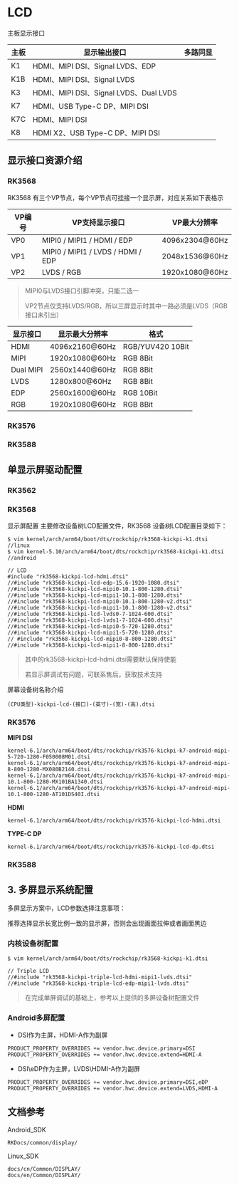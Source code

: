 # LCD

主板显示接口

| 主板 | 显示输出接口                           | 多路同显 |
| ---- | -------------------------------------- | -------- |
| K1   | HDMI、MIPI DSI、Signal LVDS、EDP       |          |
| K1B  | HDMI、MIPI DSI、Signal LVDS            |          |
| K3   | HDMI、MIPI DSI、Signal LVDS、Dual LVDS |          |
| K7   | HDMI、USB Type-C DP、MIPI DSI          |          |
| K7C  | HDMI、MIPI DSI                         |          |
| K8   | HDMI X2、USB Type-C DP、MIPI DSI       |          |



## 显示接口资源介绍

### RK3568

RK3568 有三个VP节点，每个VP节点可挂接一个显示屏，对应关系如下表格示

| VP编号 | VP支持显示接口                    | VP最大分辨率   |
| ------ | --------------------------------- | -------------- |
| VP0    | MIPI0 / MIPI1 / HDMI / EDP        | 4096x2304@60Hz |
| VP1    | MIPI0 / MIPI1 / LVDS / HDMI / EDP | 2048x1536@60Hz |
| VP2    | LVDS / RGB                        | 1920x1080@60Hz |

> MIPI0与LVDS接口引脚冲突，只能二选一
>
> VP2节点仅支持LVDS/RGB，所以三屏显示时其中一路必须是LVDS（RGB接口未引出）



| 显示接口  | 显示最大分辨率 | 格式             |
| --------- | -------------- | ---------------- |
| HDMI      | 4096x2160@60Hz | RGB/YUV420 10Bit |
| MIPI      | 1920x1080@60Hz | RGB 8Bit         |
| Dual MIPI | 2560x1440@60Hz | RGB 8Bit         |
| LVDS      | 1280x800@60Hz  | RGB 8Bit         |
| EDP       | 2560x1600@60Hz | RGB 10Bit        |
| RGB       | 1920x1080@60Hz | RGB 8Bit         |



### RK3576



### RK3588



## 单显示屏驱动配置<a id='LCDDriver'> </a>

### RK3562

### RK3568

显示屏配置 主要修改设备树LCD配置文件，RK3568 设备树LCD配置目录如下：

```
$ vim kernel/arch/arm64/boot/dts/rockchip/rk3568-kickpi-k1.dtsi //linux
$ vim kernel-5.10/arch/arm64/boot/dts/rockchip/rk3568-kickpi-k1.dtsi //android

// LCD
#include "rk3568-kickpi-lcd-hdmi.dtsi"
//#include "rk3568-kickpi-lcd-edp-15.6-1920-1080.dtsi"
//#include "rk3568-kickpi-lcd-mipi0-10.1-800-1280.dtsi"
//#include "rk3568-kickpi-lcd-mipi1-10.1-800-1280.dtsi"
//#include "rk3568-kickpi-lcd-mipi0-10.1-800-1280-v2.dtsi"
//#include "rk3568-kickpi-lcd-mipi1-10.1-800-1280-v2.dtsi"
//#include "rk3568-kickpi-lcd-lvds0-7-1024-600.dtsi"
//#include "rk3568-kickpi-lcd-lvds1-7-1024-600.dtsi"
//#include "rk3568-kickpi-lcd-mipi0-5-720-1280.dtsi"
//#include "rk3568-kickpi-lcd-mipi1-5-720-1280.dtsi"
// #include "rk3568-kickpi-lcd-mipi0-8-800-1280.dtsi"
//#include "rk3568-kickpi-lcd-mipi1-8-800-1280.dtsi"
```

> 其中的rk3568-kickpi-lcd-hdmi.dtsi需要默认保持使能
>
> 若显示屏调试有问题，可联系售后，获取技术支持

屏幕设备树名称介绍

```
(CPU类型)-kickpi-lcd-(接口)-(英寸)-(宽)-(高).dtsi
```

### RK3576

**MIPI DSI**

```
kernel-6.1/arch/arm64/boot/dts/rockchip/rk3576-kickpi-k7-android-mipi-5-720-1280-F050008M01.dtsi
kernel-6.1/arch/arm64/boot/dts/rockchip/rk3576-kickpi-k7-android-mipi-8-800-1280-MX080B2140.dtsi
kernel-6.1/arch/arm64/boot/dts/rockchip/rk3576-kickpi-k7-android-mipi-10.1-800-1280-MX101BA1340.dtsi
kernel-6.1/arch/arm64/boot/dts/rockchip/rk3576-kickpi-k7-android-mipi-10.1-800-1280-AT101DS40I.dtsi
```

**HDMI**

```
kernel-6.1/arch/arm64/boot/dts/rockchip/rk3576-kickpi-lcd-hdmi.dtsi
```

**TYPE-C DP**

```
kernel-6.1/arch/arm64/boot/dts/rockchip/rk3576-kickpi-lcd-dp.dtsi
```



### RK3588





## 3. 多屏显示系统配置

多屏显示方案中，LCD参数选择注意事项：

推荐选择显示长宽比例一致的显示屏，否则会出现画面拉伸或者画面黑边



### 内核设备树配置

```
$ vim kernel/arch/arm64/boot/dts/rockchip/rk3568-kickpi-k1.dtsi

// Triple LCD
//#include "rk3568-kickpi-triple-lcd-hdmi-mipi1-lvds.dtsi"
//#include "rk3568-kickpi-triple-lcd-edp-mipi1-lvds.dtsi"
```

> 在完成单屏调试的基础上，参考以上提供的多屏设备树配置文件



### Android多屏配置

* DSI作为主屏，HDMI-A作为副屏

```
PRODUCT_PROPERTY_OVERRIDES += vendor.hwc.device.primary=DSI
PRODUCT_PROPERTY_OVERRIDES += vendor.hwc.device.extend=HDMI-A
```

* DSI\eDP作为主屏，LVDS\HDMI-A作为副屏

```
PRODUCT_PROPERTY_OVERRIDES += vendor.hwc.device.primary=DSI,eDP
PRODUCT_PROPERTY_OVERRIDES += vendor.hwc.device.extend=LVDS,HDMI-A
```





## 文档参考

Android_SDK

```
RKDocs/common/display/
```

Linux_SDK

```
docs/cn/Common/DISPLAY/
docs/en/Common/DISPLAY/
```


